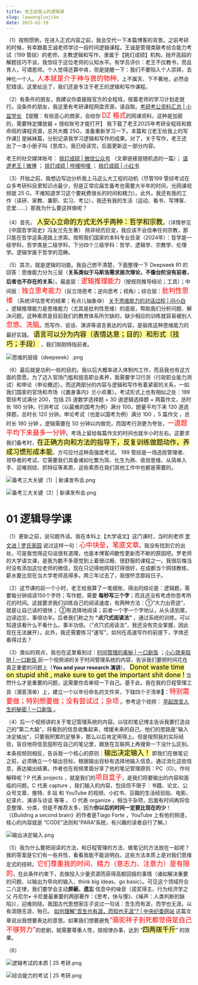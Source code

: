 ```yaml
---
title: 老王给我上的逻辑课
slug: laowangluojike
date: 2025-02-19
---
```

（1）按照惯例，在进入正式内容之前，我会交代一下本篇博客的背景。之前考研的时候，有幸跟着王诚老师学过一段时间逻辑课程。王诚是管理类联考综合能力考试（199 管综）的老师，主教逻辑和写作，隶属于【挑灯成硕】机构。抛开高超的解题技巧不谈，我惊叹于这位老师的认知水平。有学员评价：老王不仅教书，而且育人，可谓恩师。个人觉得还算中肯，但是提醒一下：我们不要陷入个人崇拜，去神化一个人。<span style="font-size: 18px; color: red">人本就是介于神与兽的物种</span>，上不属天、下不著地，必然会犯错误。这里扯远了，我们还是专注于老王的逻辑和写作课程。

（2）有条件的朋友，我建议你直接报官方的全程班，按着老师的学习计划走就行。没条件的朋友，我这里有考研课程网盘资源，请自取。[考研考公资料汇总 | 小盆学长](https://www.kdocs.cn/l/cndtGWZMGOWs)   【提醒：有些恶心的商家，会给你 <span style="font-size: 18px; color: red">DZ 格式</span>的网课资料，这种是加密的，需要特定播放器 + 授权账号才能打开】    我下载了老王2025年考研全程班和救命班的课程资源，总共大概 25G，准备重新学习一下。本篇和 [[老王给我上的写作课]]  是姊妹篇，分别记录我学习逻辑和写作的成果。对了，关于写作，老王还出了一本小册子叫《思库》，我已经读完，后面更新这一部分内容。

老王的社交媒体账号： [挑灯成硕 | 微信公众号](https://mp.weixin.qq.com/s/dD9ft_TNd38JVPkDnmA7ZQ)  （文章链接是随机选的一篇）；  [语逻老王 | 微博](https://weibo.com/u/7564443311) ；  [挑灯成硕 | 哔哩哔哩 ](https://space.bilibili.com/276192901) ；  [挑灯成硕 | 小红书 ](https://www.xiaohongshu.com/user/profile/626128130000000010004ffc?xsec_token=AB-boU1S5CrJrrsOl4FV4J3YRlDlS55w5ByQ458VcdavE%3D&xsec_source=pc_search)  

（3）开始之前，我想边写边分析我上马这么大工程的动机（尽管199 管综考试在众多考研科目里知识点最少，但是正常应届生备考也需要大半年的时间，光网课视频就 25 G，不难知道学习这个要耗费很长的时间和精力）。此外，我还有我的工作（读研、家教、兼职、实习、考公），我还有我的生活（运动、看书、写博客、恋爱……）那我为什么要这样做呢？


（4）首先， <mark style="font-size: 18px; background-color: #fff88f; color: black">人安心立命的方式无外乎两种：哲学和宗教</mark>。（详情参见《中国哲学简史》冯友兰先生著）  除非经历巨变，我应该不会信奉任何宗教，那只能在哲学这条道路上求索。按照我们国家的本科专业目录（2024年）：哲学是一级学科，哲学类是二级学科，下分四个三级学科：哲学、逻辑学、宗教学、伦理学。逻辑学属于哲学的范畴。

（5）其次，就是逻辑的功能。我自己想不清楚，下面整理一下 Deepseek R1 的回答：思维能力分为三层（**关系类似于马斯洛需求层次理论，不像台阶没有前者，后者也不存在的关系**）。最底层：<span style="font-size: 18px; color: red">逻辑推理能力</span>（按规则推导结论；工具）；中间层：<span style="font-size: 18px; color: red">独立思考能力</span>（反立场思考；逆向思考；视角）；综合层：<span style="font-size: 18px; color: red">批判性思维</span> （系统评估思考的结果；有点儿抽象😅）  [关于思维能力的对话过程 | 问小白 ](https://www.wenxiaobai.com/chat/200006)   。逻辑推理能力是思维能力（尤其是批判性思维）的底层，帮助我们分析问题、解决问题。这种素质是目前我们的教育体系所欠缺的，缺少相应的训练就容易被别人<span style="font-size: 18px; color: red">忽悠、洗脑</span>。而写作、说话、演讲等语言表达的内容，是锻炼这种思维能力的最好实践。 <mark style="font-size: 18px; background-color: #fff88f; color: black">语言可以分为内容（表情达意；目的）和形式（技巧；手段）</mark> ，我们刚刚特指前者。

![思维的层级（deepseek）.png](https://obsidian-picgo-1314839904.cos.ap-guangzhou.myqcloud.com/obsidian_pictures/%E6%80%9D%E7%BB%B4%E7%9A%84%E5%B1%82%E7%BA%A7%EF%BC%88deepseek%EF%BC%89.png)


（6）最后就是功利一些的目的。我以后大概率进入体制内工作，而且我也有这方面的意愿。为了迈入官场门槛和提高职业素养，我需要学习行测（行政职业能力测试）和申论（申论概述）。而这两部分的内容与逻辑和写作有着紧密的关系，一如我们国家的官场和市场（《置身事内》兰小欢著）。考试形式上也有相似之处：199 管综考试满分 200，包括 25 道数学选择题 +  30 道逻辑选择题 + 两篇作文，总时长 180 分钟。行测考试（以最难的国考为例）满分 100，题量平均下来 130 道选择题，总时长 120 分钟。申论考试（也是以国考为例）满分 100 ，5 篇作文 ，总时长 180 分钟 。逻辑需要在 50 分钟以内做完，而国考行测更为夸张，<span style="font-size: 18px; color: red">一道题平均下来最多一分钟</span>。考场上留给每篇作文的时间也就半小时左右。这要求我们备考时，<mark style="font-size: 18px; background-color: #fff88f; color: black">在正确方向和方法的指导下，反复训练做题动作，养成习惯形成本能</mark>，方可应付这种高强度考试。 199 管综是一场选拔管理者、领导者的考试，它需要我们具备诸如化繁为简、化生为熟、收敛思维、从简单入手、迎难则绕、抓特征等素质，这些素质在我们其他工作中也都是需要的。



![备考三大关键（1）| 新课发布会.png](https://obsidian-picgo-1314839904.cos.ap-guangzhou.myqcloud.com/obsidian_pictures/%E5%A4%87%E8%80%83%E4%B8%89%E5%A4%A7%E5%85%B3%E9%94%AE%EF%BC%881%EF%BC%89%7C%20%E6%96%B0%E8%AF%BE%E5%8F%91%E5%B8%83%E4%BC%9A.png)


![备考三大关键（2）| 新课发布会.png](https://obsidian-picgo-1314839904.cos.ap-guangzhou.myqcloud.com/obsidian_pictures/%E5%A4%87%E8%80%83%E4%B8%89%E5%A4%A7%E5%85%B3%E9%94%AE%EF%BC%882%EF%BC%89%7C%20%E6%96%B0%E8%AF%BE%E5%8F%91%E5%B8%83%E4%BC%9A.png)


# 01 逻辑导学课

（1）更新之前，说句题外话。我在本科上【大学语文】这门课时，当时的老师  [罗文进 | 罗氏家园](https://www.luos.org/list.asp?unid=2123) 说过这样一句：<span style="font-size: 18px; color: red">心中块垒，笔底文章</span>。我没有找到它的出处，可是我觉得这句话很有道理，也是本博客间歇性更新而不断的原因吧。罗老师的大学语文课，是我为数不多感觉到上着很过瘾、很舒服的课程之一。我很后悔当时没有添加这位老师的微信，现在只记得他网球打得很好，在成都当个网球教练，薪水要比现在当大学老师高得多。两三年过去了，我很怀念那段日子。

（2）这节课的前一个小时，老王给我算了一笔细账，得出的结论是：逻辑题，需要每分钟阅读150个字符；写作题，需要 **每秒写三个字**；而且还没有考虑你思考所花的时间。这就要求我们训练自己的阅读速度，有两种方法：①“大力出奇迹”，就是让自己读的很快； ②有选择地阅读；前者一个字一个字地认，从头读到尾，边读边忘，事倍功半。后者我们称之为 **“点穴式阅读法”** ，通过系统的训练，可以知道该看什么不看什么，事半功倍。（“点穴式阅读法”，我还没有完全掌握，因此现在无法展开）。此外，我还需要练习“速写”，如何在高速写作的前提下，字体还看得过去？

（3）类似的观点，我也在这里看到过：[时间管理的奥秘 | 一口新饭](https://www.youtube.com/watch?v=zWk69IPsMQs&ab_channel=MoneyXYZ) ；[小心效率陷阱 | 一口新饭 ](https://www.youtube.com/watch?v=5kNCcpM61eo&ab_channel=MoneyXYZ)  前一个视频讲的关于时间管理系统的内容，告诉我们要把时间花在真正重要的问题上（**You  and  your   research 演讲**）。 <mark style="font-size: 18px; background-color: #fff88f; color: black"> Donot  waste  time  on  stupid  shit , make  sure  to  get  the  important  shit  done !</mark>  当然什么才是重要的问题，这需要你去审视一下自己。基于此，我在我的日程管理工具（滴答清单）上，建立一个以年份命名的文件夹，下辖四个子清单🧾：<span style="font-size: 18px; color: red">特别需要做；特别想要做；没有尝试过；杂项</span> 。参考这个视频： [早起改变人生的秘密 | 一口新饭 ](https://www.youtube.com/watch?v=4zXTyc2ZjXM&ab_channel=MoneyXYZ) 。 

（4）后一个视频讲的关于笔记管理系统的内容。以往的笔记博主告诉我要打造自己的“第二大脑”，将看到的信息收集起来，增援未来的自己。他们的思路是“输入决定输出”，只要我积累的足够多，那么以后肯定用得上。但是按照我的实际经验，盲目地将信息囤积在自己的笔记里，跟放在互联网上再搜索一下没什么区别。本条视频则相反，告诉我一个核心的原则：<mark style="font-size: 18px; background-color: #fff88f; color: black">输出决定输入！</mark>  即我们在做笔记之前，必须确立一个输出目标，根据输出目标有选择地输入信息，通过消化这些信息，表达输出结果。作者也在视频里面分享了他的笔记管理原则：PC（O）。作何解释呢？P 代表 projects ，就是我们的<span style="font-size: 18px; color: red">项目盒子</span>，是我们将要输出的内容和面临的问题。C 代表 capture ，我们输入的内容，包括但不限于：书籍、论文、公众号文章、推特、B 站 和 YouTube 的视频、小红书、豆瓣的生活经验贴、电影、纪录片、演讲与访谈 等等 。 O 代表 organize ，相当于杂项，后面有时间再将信息整理、分类，但是不推荐太多，因为**你以后的时间一定要比现在的少**！（《Building  a  second  brain》的作者是Tiago Forte ，YouTube 上有他的频道，核心的内容就是 “CODE”法则和“PARA”系统，有兴趣的读者自行了解。）

![输出决定输入.png](https://obsidian-picgo-1314839904.cos.ap-guangzhou.myqcloud.com/obsidian_pictures/%E8%BE%93%E5%87%BA%E5%86%B3%E5%AE%9A%E8%BE%93%E5%85%A5.png)

（5）我为什么要把阅读的方法，和日程管理的方法、做笔记的方法放在一起呢？我的答案是它们有一些共性，看看我能不能说明白。这些方法本质上是对我们思维定式的扭转。<span style="font-size: 18px; color: red">它们尊重我的时间、精力（意志力、注意力）是有限的</span>，在此条件约束下，去做投入少量资源而获得高额回报的事情（诸如解决重要的问题、以输出为导向的输入、think  big  ideas、go  basic）。可见这个领域符合二八定律，我们要学会主动**屏蔽、遗忘** 信息中的噪音（诺奖得主、行为经济学之父 丹尼尔• 卡尼曼最重要的两部著作：《思考，快与慢》、《噪声：人类判断的缺陷》），迎难则绕。我国古代思想家庄子说过一句话：吾生而有涯，而学也无涯。以有涯随无涯，殆已。 [如何理解"吾生也有涯，而知也无涯"? | 中央纪委网站](https://m.ccdi.gov.cn/content/6f/de/5980.html)  这篇文章说出我想要表达的意思。如果我们想要避免<span style="font-size: 18px; color: red">“骆驼祥子到死都觉得是自己不够努力”</span>的悲剧，就需要尊重人性，按规律办事，达到 “<mark style="font-size: 18px; background-color: #fff88f; color: black">四两拨千斤</mark>” 的效果。

（6）




![逻辑考试的本质 | 25 考研.png](https://obsidian-picgo-1314839904.cos.ap-guangzhou.myqcloud.com/obsidian_pictures/%E9%80%BB%E8%BE%91%E8%80%83%E8%AF%95%E7%9A%84%E6%9C%AC%E8%B4%A8%20%7C%2025%20%E8%80%83%E7%A0%94.png)

![综合能力的考试 | 25 考研.png](https://obsidian-picgo-1314839904.cos.ap-guangzhou.myqcloud.com/obsidian_pictures/%E7%BB%BC%E5%90%88%E8%83%BD%E5%8A%9B%E7%9A%84%E8%80%83%E8%AF%95%20%7C%2025%20%E8%80%83%E7%A0%94.png)
